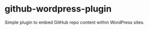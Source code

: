 github-wordpress-plugin
=======================

Simple plugin to embed GitHub repo content within WordPress sites.